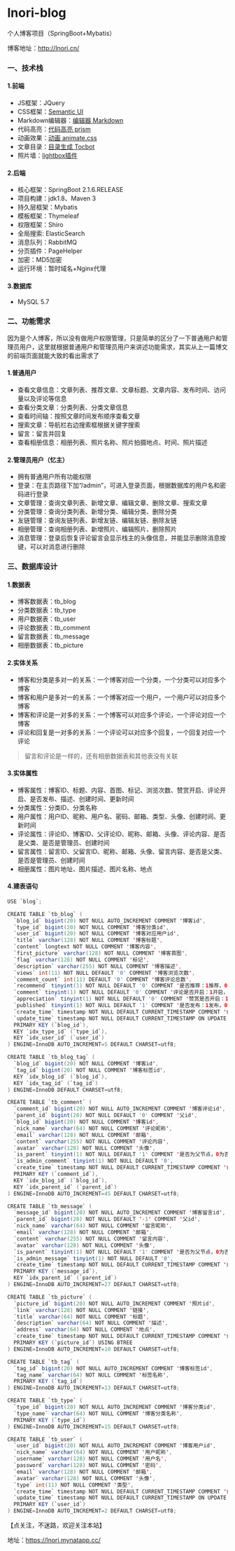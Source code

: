 # lnori-blog
个人博客项目（SpringBoot+Mybatis）


博客地址：http://lnori.cn/

### 一、技术栈

#### 1.前端

- JS框架：JQuery
- CSS框架：[Semantic UI](https://semantic-ui.com/ "Semantic UI")
- Markdown编辑器：[编辑器 Markdown](https://pandao.github.io/editor.md/ "编辑器 Markdown")
- 代码高亮：[代码高亮 prism](https://github.com/PrismJS/prism "编辑器 Markdown")
- 动画效果：[动画 animate.css](https://daneden.github.io/animate.css/ "编辑器 Markdown")
- 文章目录：[目录生成 Tocbot](https://tscanlin.github.io/tocbot/ "编辑器 Markdown")
- 照片墙：[lightbox插件](https://github.com/JavaScript-Kit/jkresponsivegallery "编辑器 Markdown")

#### 2.后端

- 核心框架：SpringBoot 2.1.6.RELEASE
- 项目构建：jdk1.8、Maven 3
- 持久层框架：Mybatis
- 模板框架：Thymeleaf
- 权限框架：Shiro
- 全局搜索: ElasticSearch
- 消息队列：RabbitMQ
- 分页插件：PageHelper
- 加密：MD5加密
- 运行环境：暂时域名+Nginx代理

#### 3.数据库

- MySQL 5.7

### 二、功能需求

因为是个人博客，所以没有做用户权限管理，只是简单的区分了一下普通用户和管理员用户，这里就根据普通用户和管理员用户来讲述功能需求，其实从上一篇博文的前端页面就能大致的看出需求了

#### 1.普通用户

- 查看文章信息：文章列表、推荐文章、文章标题、文章内容、发布时间、访问量以及评论等信息
- 查看分类文章：分类列表、分类文章信息
- 查看时间轴：按照文章时间发布顺序查看文章
- 搜索文章：导航栏右边搜索框根据关键字搜索
- 留言：留言并回复
- 查看相册信息：相册列表、照片名称、照片拍摄地点、时间、照片描述

#### 2.管理员用户（忆主）

- 拥有普通用户所有功能权限
- 登录：在主页路径下加“/admin”，可进入登录页面，根据数据库的用户名和密码进行登录
- 文章管理：查询文章列表、新增文章、编辑文章、删除文章、搜索文章
- 分类管理：查询分类列表、新增分类、编辑分类、删除分类
- 友链管理：查询友链列表、新增友链、编辑友链、删除友链
- 相册管理：查询相册列表、新增照片、编辑照片、删除照片
- 消息管理：登录后恢复评论留言会显示栈主的头像信息，并能显示删除消息按键，可以对消息进行删除

### 三、数据库设计

#### 1.数据表
- 博客数据表：tb_blog
- 分类数据表：tb_type
- 用户数据表：tb_user
- 评论数据表：tb_comment
- 留言数据表：tb_message
- 相册数据表：tb_picture

#### 2.实体关系
- 博客和分类是多对一的关系：一个博客对应一个分类，一个分类可以对应多个博客
- 博客和用户是多对一的关系：一个博客对应一个用户，一个用户可以对应多个博客
- 博客和评论是一对多的关系：一个博客可以对应多个评论，一个评论对应一个博客
- 评论和回复是一对多的关系：一个评论可以对应多个回复，一个回复对应一个评论

> 留言和评论是一样的，还有相册数据表和其他表没有关联

#### 3.实体属性
- 博客属性：博客ID、标题、内容、首图、标记、浏览次数、赞赏开启、评论开启、是否发布、描述、创建时间、更新时间
- 分类属性：分类ID、分类名称
- 用户属性：用户ID、昵称、用户名、密码、邮箱、类型、头像、创建时间、更新时间
- 评论属性：评论ID、博客ID、父评论ID、昵称、邮箱、头像、评论内容、是否是父类、是否是管理员、创建时间
- 留言属性：留言ID、父留言ID、昵称、邮箱、头像、留言内容、是否是父类、是否是管理员、创建时间
- 相册属性：图片地址、图片描述、图片名称、地点

#### 4.建表语句
```java
USE `blog`;

CREATE TABLE `tb_blog` (
  `blog_id` bigint(20) NOT NULL AUTO_INCREMENT COMMENT '博客id',
  `type_id` bigint(20) NOT NULL COMMENT '博客分类id',
  `user_id` bigint(20) NOT NULL COMMENT '博客对应用户id',
  `title` varchar(128) NOT NULL COMMENT '博客标题',
  `content` longtext NOT NULL COMMENT '博客内容',
  `first_picture` varchar(128) NOT NULL COMMENT '博客首图',
  `flag` varchar(128) NOT NULL COMMENT '标记',
  `description` varchar(255) NOT NULL COMMENT '博客描述',
  `views` int(11) NOT NULL DEFAULT '0' COMMENT '博客浏览次数',
  `comment_count` int(11) DEFAULT '0' COMMENT '博客评论总数',
  `recommend` tinyint(1) NOT NULL DEFAULT '0' COMMENT '是否推荐：1推荐，0不推荐',
  `comment` tinyint(1) NOT NULL DEFAULT '0' COMMENT '评论是否开启：1开启，0关闭',
  `appreciation` tinyint(1) NOT NULL DEFAULT '0' COMMENT '赞赏是否开启：1开启，0关闭',
  `published` tinyint(1) NOT NULL DEFAULT '1' COMMENT '是否发布：1发布，0保存',
  `create_time` timestamp NOT NULL DEFAULT CURRENT_TIMESTAMP COMMENT '创建时间',
  `update_time` timestamp NOT NULL DEFAULT CURRENT_TIMESTAMP ON UPDATE CURRENT_TIMESTAMP COMMENT '修改时间',
  PRIMARY KEY (`blog_id`),
  KEY `idx_type_id` (`type_id`),
  KEY `idx_user_id` (`user_id`)
) ENGINE=InnoDB AUTO_INCREMENT=5 DEFAULT CHARSET=utf8;

CREATE TABLE `tb_blog_tag` (
  `blog_id` bigint(20) NOT NULL COMMENT '博客id',
  `tag_id` bigint(20) NOT NULL COMMENT '博客标签id',
  KEY `idx_blog_id` (`blog_id`),
  KEY `idx_tag_id` (`tag_id`)
) ENGINE=InnoDB DEFAULT CHARSET=utf8;

CREATE TABLE `tb_comment` (
  `comment_id` bigint(20) NOT NULL AUTO_INCREMENT COMMENT '博客评论id',
  `parent_id` bigint(20) NOT NULL DEFAULT '0' COMMENT '父id',
  `blog_id` bigint(20) NOT NULL COMMENT '博客id',
  `nick_name` varchar(64) NOT NULL COMMENT '评论昵称',
  `email` varchar(128) NOT NULL COMMENT '邮箱',
  `content` varchar(255) NOT NULL COMMENT '评论内容',
  `avatar` varchar(128) NOT NULL COMMENT '头像',
  `is_parent` tinyint(1) NOT NULL DEFAULT '1' COMMENT '是否为父节点，0为否，1为是',
  `is_admin_comment` tinyint(1) NOT NULL DEFAULT '0',
  `create_time` timestamp NOT NULL DEFAULT CURRENT_TIMESTAMP COMMENT '创建时间',
  PRIMARY KEY (`comment_id`),
  KEY `idx_blog_id` (`blog_id`),
  KEY `idx_parent_id` (`parent_id`)
) ENGINE=InnoDB AUTO_INCREMENT=45 DEFAULT CHARSET=utf8;

CREATE TABLE `tb_message` (
  `message_id` bigint(20) NOT NULL AUTO_INCREMENT COMMENT '博客留言id',
  `parent_id` bigint(20) NOT NULL DEFAULT '-1' COMMENT '父id',
  `nick_name` varchar(64) NOT NULL COMMENT '留言昵称',
  `email` varchar(128) NOT NULL COMMENT '邮箱',
  `content` varchar(255) NOT NULL COMMENT '留言内容',
  `avatar` varchar(128) NOT NULL COMMENT '头像',
  `is_parent` tinyint(1) NOT NULL DEFAULT '1' COMMENT '是否为父节点，0为否，1为是',
  `is_admin_message` tinyint(1) NOT NULL DEFAULT '0',
  `create_time` timestamp NOT NULL DEFAULT CURRENT_TIMESTAMP COMMENT '创建时间',
  PRIMARY KEY (`message_id`),
  KEY `idx_parent_id` (`parent_id`)
) ENGINE=InnoDB AUTO_INCREMENT=27 DEFAULT CHARSET=utf8;

CREATE TABLE `tb_picture` (
  `picture_id` bigint(20) NOT NULL AUTO_INCREMENT COMMENT '照片id',
  `link` varchar(128) NOT NULL COMMENT '链接',
  `title` varchar(64) NOT NULL COMMENT '标题',
  `description` varchar(64) NOT NULL COMMENT '描述',
  `address` varchar(64) NOT NULL COMMENT '地点',
  `create_time` timestamp NOT NULL DEFAULT CURRENT_TIMESTAMP COMMENT '创建时间',
  PRIMARY KEY (`picture_id`) USING BTREE
) ENGINE=InnoDB AUTO_INCREMENT=10 DEFAULT CHARSET=utf8;

CREATE TABLE `tb_tag` (
  `tag_id` bigint(20) NOT NULL AUTO_INCREMENT COMMENT '博客标签id',
  `tag_name` varchar(64) NOT NULL COMMENT '标签名称',
  PRIMARY KEY (`tag_id`)
) ENGINE=InnoDB AUTO_INCREMENT=13 DEFAULT CHARSET=utf8;

CREATE TABLE `tb_type` (
  `type_id` bigint(20) NOT NULL AUTO_INCREMENT COMMENT '博客分类id',
  `type_name` varchar(64) NOT NULL COMMENT '博客分类名称',
  PRIMARY KEY (`type_id`)
) ENGINE=InnoDB AUTO_INCREMENT=15 DEFAULT CHARSET=utf8;

CREATE TABLE `tb_user` (
  `user_id` bigint(20) NOT NULL AUTO_INCREMENT COMMENT '博客用户id',
  `nick_name` varchar(64) NOT NULL COMMENT '用户昵称',
  `username` varchar(128) NOT NULL COMMENT '用户名',
  `password` varchar(128) NOT NULL COMMENT '密码',
  `email` varchar(128) NOT NULL COMMENT '邮箱',
  `avatar` varchar(128) NOT NULL COMMENT '头像',
  `type` int(11) NOT NULL COMMENT '类型',
  `create_time` timestamp NOT NULL DEFAULT CURRENT_TIMESTAMP COMMENT '创建时间',
  `update_time` timestamp NOT NULL DEFAULT CURRENT_TIMESTAMP ON UPDATE CURRENT_TIMESTAMP COMMENT '修改时间',
  PRIMARY KEY (`user_id`)
) ENGINE=InnoDB AUTO_INCREMENT=2 DEFAULT CHARSET=utf8;
```

【点关注，不迷路，欢迎关注本站】

地址：https://lnori.mynatapp.cc/
